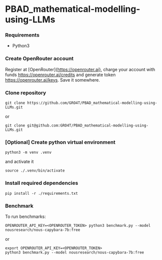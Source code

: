 # PBAD_mathematical-modelling-using-LLMs
### Requirements
- Python3

### Create OpenRouter account
Register at [OpenRouter]{https://openrouter.ai}, charge your account with funds https://openrouter.ai/credits and generate token https://openrouter.ai/keys. Save it somewhere.

### Clone repository
```
git clone https://github.com/GRO4T/PBAD_mathematical-modelling-using-LLMs.git
```
or
```
git clone git@github.com:GRO4T/PBAD_mathematical-modelling-using-LLMs.git
```

### [Optional] Create python virtual environment
```
python3 -m venv .venv
```
and activate it
```
source ./.venv/bin/activate
```

### Install required dependencies
```
pip install -r ./requirements.txt
```

### Benchmark
To run benchmarks:
```
OPENROUTER_API_KEY=<OPENROUTER_TOKEN> python3 benchmark.py --model nousresearch/nous-capybara-7b:free
```
or
```
export OPENROUTER_API_KEY=<OPENROUTER_TOKEN>
python3 benchmark.py --model nousresearch/nous-capybara-7b:free
```
